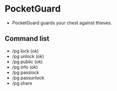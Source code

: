 # PocketGuard

* PocketGuard guards your chest against thieves.

## Command list

* /pg lock (ok)
* /pg unlock (ok)
* /pg public (ok)
* /pg info (ok)
* /pg passlock
* /pg passunlock
* /pg share
